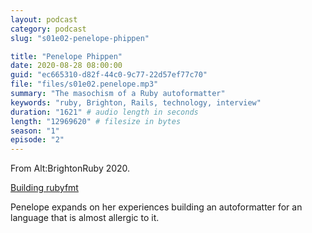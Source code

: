 ```yaml
---
layout: podcast
category: podcast
slug: "s01e02-penelope-phippen"

title: "Penelope Phippen"
date: 2020-08-28 08:00:00
guid: "ec665310-d82f-44c0-9c77-22d57ef77c70"
file: "files/s01e02.penelope.mp3"
summary: "The masochism of a Ruby autoformatter"
keywords: "ruby, Brighton, Rails, technology, interview"
duration: "1621" # audio length in seconds
length: "12969620" # filesize in bytes
season: "1"
episode: "2"
---
```


From Alt:BrightonRuby 2020.

[Building rubyfmt](https://brightonruby.com/2020/building-rubyfmt-penelope-phippen/)

Penelope expands on her experiences building an autoformatter for an language that is almost allergic to it.

